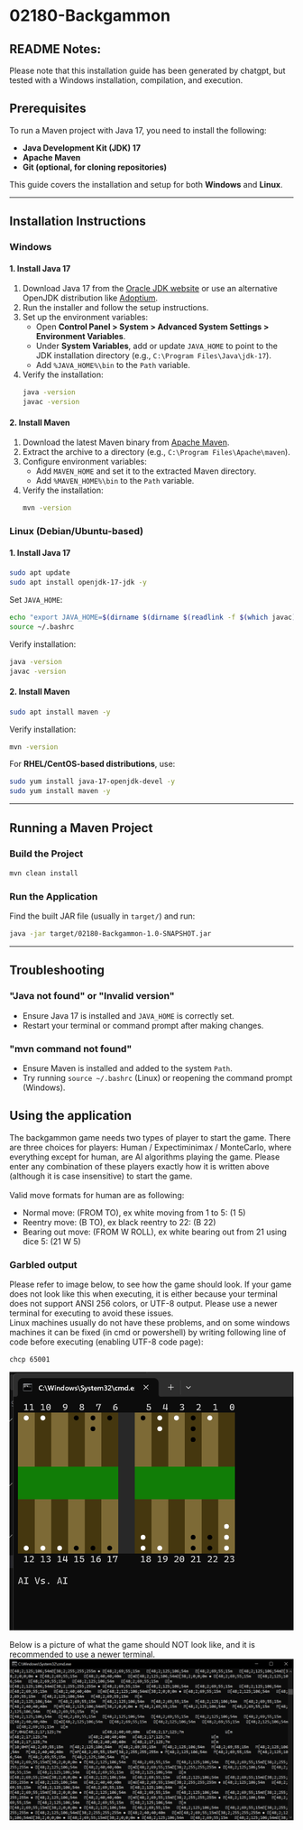 # 02180-Backgammon

## README Notes:
Please note that this installation guide has been generated by chatgpt, but tested with a Windows installation, compilation, and execution.

## Prerequisites
To run a Maven project with Java 17, you need to install the following:

- **Java Development Kit (JDK) 17**
- **Apache Maven**
- **Git (optional, for cloning repositories)**

This guide covers the installation and setup for both **Windows** and **Linux**.

---

## Installation Instructions

### Windows

#### 1. Install Java 17
1. Download Java 17 from the [Oracle JDK website](https://www.oracle.com/java/technologies/javase/jdk17-archive-downloads.html) or use an alternative OpenJDK distribution like [Adoptium](https://adoptium.net/).
2. Run the installer and follow the setup instructions.
3. Set up the environment variables:
    - Open **Control Panel > System > Advanced System Settings > Environment Variables**.
    - Under **System Variables**, add or update `JAVA_HOME` to point to the JDK installation directory (e.g., `C:\Program Files\Java\jdk-17`).
    - Add `%JAVA_HOME%\bin` to the `Path` variable.
4. Verify the installation:
   ```sh
   java -version
   javac -version
   ```

#### 2. Install Maven
1. Download the latest Maven binary from [Apache Maven](https://maven.apache.org/download.cgi).
2. Extract the archive to a directory (e.g., `C:\Program Files\Apache\maven`).
3. Configure environment variables:
    - Add `MAVEN_HOME` and set it to the extracted Maven directory.
    - Add `%MAVEN_HOME%\bin` to the `Path` variable.
4. Verify the installation:
   ```sh
   mvn -version
   ```

### Linux (Debian/Ubuntu-based)

#### 1. Install Java 17
```sh
sudo apt update
sudo apt install openjdk-17-jdk -y
```
Set `JAVA_HOME`:
```sh
echo "export JAVA_HOME=$(dirname $(dirname $(readlink -f $(which javac))))" >> ~/.bashrc
source ~/.bashrc
```
Verify installation:
```sh
java -version
javac -version
```

#### 2. Install Maven
```sh
sudo apt install maven -y
```
Verify installation:
```sh
mvn -version
```

For **RHEL/CentOS-based distributions**, use:
```sh
sudo yum install java-17-openjdk-devel -y
sudo yum install maven -y
```

---

## Running a Maven Project

### Build the Project
```sh
mvn clean install
```

### Run the Application

Find the built JAR file (usually in `target/`) and run:
```sh
java -jar target/02180-Backgammon-1.0-SNAPSHOT.jar
```

---

## Troubleshooting

### "Java not found" or "Invalid version"
- Ensure Java 17 is installed and `JAVA_HOME` is correctly set.
- Restart your terminal or command prompt after making changes.

### "mvn command not found"
- Ensure Maven is installed and added to the system `Path`.
- Try running `source ~/.bashrc` (Linux) or reopening the command prompt (Windows).


## Using the application

The backgammon game needs two types of player to start the game.
There are three choices for players: Human / Expectiminimax / MonteCarlo, where everything except for human, are AI algorithms playing the game.
Please enter any combination of these players exactly how it is written above (although it is case insensitive) to start the game.
<br><br>
Valid move formats for human are as following:
- Normal move: (FROM TO), ex white moving from 1 to 5: (1 5)
- Reentry move: (B TO), ex black reentry to 22: (B 22)
- Bearing out move: (FROM W ROLL), ex white bearing out from 21 using dice 5: (21 W 5)

### Garbled output
Please refer to image below, to see how the game should look. If your game does not look like this when executing, it is either because your terminal does not support ANSI 256 colors, or UTF-8 output. Please use a newer terminal for executing to avoid these issues.<br>
Linux machines usually do not have these problems, and on some windows machines it can be fixed (in cmd or powershell) by writing following line of code before executing (enabling UTF-8 code page):
```sh
chcp 65001
```
![game.png](res/game.png)

Below is a picture of what the game should NOT look like, and it is recommended to use a newer terminal.
![garble.png](res/garble.png)
